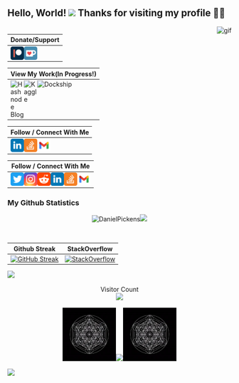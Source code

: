 ## Hello, World! <img src="https://media.giphy.com/media/hvRJCLFzcasrR4ia7z/giphy.gif" width="25px"> Thanks for visiting my profile 🙋‍♂️


<img align="right" src="https://github.com/DanielPickens/DanielPickens/blob/main/assets/Geometric.gif" alt="gif">

|Donate/Support|
|-----|
|<a href="https://www.patreon.com/"><img align="left" alt=" Patreon" width="30px" src="https://github.com/edent/SuperTinyIcons/blob/master/images/svg/patreon.svg" /></a><a href="https://ko-fi.com/"><img align="left" alt="Arya Shah - Ko-Fi" width="30px" src="https://github.com/edent/SuperTinyIcons/blob/master/images/svg/ko-fi.svg" /></a>|

|View My Work(In Progress!)|
|-----|
|<a href="https://hashnode.dev"><img align="left" alt=" Hashnode Blog" width="30px" src="https://github.com/aryashah2k/aryashah2k/blob/main/assets/hashnode.svg" /></a><a href="https://www.kaggle.com/"><img align="left" alt=" Kaggle" width="30px" src="https://github.com/aryashah2k/aryashah2k/blob/main/assets/kaggle-icon.svg" /></a><a href="https://dockship.io"><img align="left" alt=" Dockship" width="80px" src="https://github.com/aryashah2k/aryashah2k/blob/main/assets/dockship-logo.png" /></a>|


|Follow / Connect With Me|
|-----|
|<a href="https://www.linkedin.com/"><img align="left" alt=" LinkedIn" width="30px" src="https://github.com/edent/SuperTinyIcons/blob/master/images/svg/linkedin.svg" /></a><a href="https://stackoverflow.com/"><img align="left" alt=" Stackoverlfow" width="30px" src="https://github.com/edent/SuperTinyIcons/blob/master/images/svg/stackoverflow.svg"/></a><a href="mailto:"><img align="left" alt="  Email" width="30px" src="https://github.com/edent/SuperTinyIcons/blob/master/images/svg/gmail.svg" /></a>|

|Follow / Connect With Me|
|-----|
|<a href="https://twitter.com/"><img align="left" alt=" Twitter" width="30px" src="https://github.com/edent/SuperTinyIcons/blob/master/images/svg/twitter.svg" /></a><a href="https://www.instagram.com//"><img align="left" alt="s Instagram" width="30px" src="https://github.com/edent/SuperTinyIcons/blob/master/images/svg/instagram.svg" /></a><a href="https://www.reddit.com/"><img align="left" alt=" Reddit" width="30px" src="https://github.com/edent/SuperTinyIcons/blob/master/images/svg/reddit.svg" /></a><a href="https://www.linkedin.com"><img align="left" alt=" LinkedIn" width="30px" src="https://github.com/edent/SuperTinyIcons/blob/master/images/svg/linkedin.svg" /></a><a href="https://stackoverflow.com/"><img align="left" alt="Stackoverlfow" width="30px" src="https://github.com/edent/SuperTinyIcons/blob/master/images/svg/stackoverflow.svg"/></a><a href="mailto:"><img align="left" alt=" Institute Email" width="30px" src="https://github.com/edent/SuperTinyIcons/blob/master/images/svg/gmail.svg" /></a>|



### My Github Statistics

<p align="center">
<img align="" height='150px' src="https://github-readme-stats.vercel.app/api?username=DanielPickens&hide_title=true&show_icons=true&theme=gotham&include_all_commits=true" alt="DanielPickens" /><img align="" height='150px' src="https://github-readme-stats.vercel.app/api/top-langs/?username=DanielPickens&hide_title=false&layout=compact&theme=gotham&count_private=true" />
</p>
<br>
<!--[![GitHub Streak](http://github-readme-streak-stats.herokuapp.com?user=DanielPickens&theme=gotham)](https://git.io/streak-stats)-->


|Github Streak| StackOverflow|
|:-----------:|:-----:|
|[![GitHub Streak](http://github-readme-streak-stats.herokuapp.com?user=DanielPickens&theme=gotham)](https://git.io/streak-stats)|[![StackOverflow](https://github-readme-stackoverflow.vercel.app/?userID=17283176&theme=dark)](https://stackoverflow.com/users/17283176/dev-metaverse)|



<img src="https://github-profile-trophy.vercel.app/?username=DanielPickens&theme=onedark&column=7&margin-w=15&margin-h=15 (https://github.com/ryo-ma/github-profile-trophy)">



<p align="center"> 
  Visitor Count<br>
<img src="https://profile-counter.glitch.me/DanielPickens/count.svg" />
</p>

<p align="center">
<img align="" height='120px' src="https://github.com/DanielPickens/DanielPickens/blob/main/assets/geometric%20spiral.webp" /><img align="" height='120px' src="https://raw.githubusercontent.com/rodrigograca31/rodrigograca31/master/matrix.svg" /><img align="" height='120px' src="https://github.com/DanielPickens/DanielPickens/blob/main/assets/geometric%20spiral.webp" />
</p>

![](https://activity-graph.herokuapp.com/graph?username=DanielPickens&theme=react-dark&area=true)




